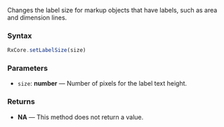 Changes the label size for markup objects that have labels, such as area and dimension lines.

### Syntax

```typescript
RxCore.setLabelSize(size)
```

### Parameters

- `size`: **number** — Number of pixels for the label text height.

### Returns

- **NA** — This method does not return a value.